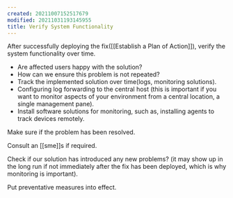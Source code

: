 ```yaml
---
created: 20211007152517679
modified: 20211031193145955
title: Verify System Functionality
---
```


After successfully deploying the fix([[Establish a Plan of Action]]), verify the system functionality over time.

- Are affected users happy with the solution?
- How can we ensure this problem is not repeated?
- Track the implemented solution over time(logs, monitoring solutions).
- Configuring log forwarding to the central host (this is important if you want to monitor aspects of your environment from a central location, a single management pane).
- Install software solutions for monitoring, such as, installing agents to track devices remotely.

Make sure if the problem has been resolved.

Consult an [[sme]]s if required.

Check if our solution has introduced any new problems? (it may show up in the long run if not immediately after the fix has been deployed, which is why monitoring is important).

Put preventative measures into effect.
